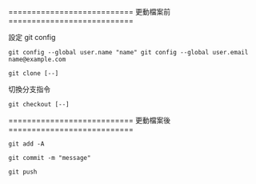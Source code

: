 =========================== 更動檔案前 ===========================

設定 git config

`git config --global user.name "name"
git config --global user.email name@example.com`

`git clone [--]`

切換分支指令

`git checkout [--]`

=========================== 更動檔案後 ===========================

`git add -A`

`git commit -m "message"`

`git push`
